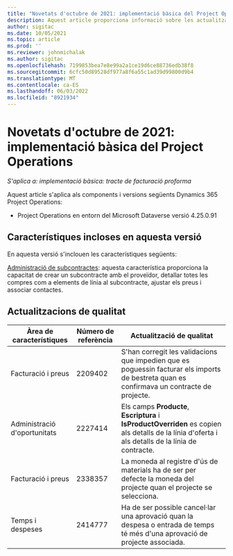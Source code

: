 ```yaml
---
title: "Novetats d'octubre de 2021: implementació bàsica del Project Operations"
description: Aquest article proporciona informació sobre les actualitzacions de qualitat disponibles a la versió d'octubre de 2021 de la implementació lite d'operacions del projecte.
author: sigitac
ms.date: 10/05/2021
ms.topic: article
ms.prod: ''
ms.reviewer: johnmichalak
ms.author: sigitac
ms.openlocfilehash: 7199853bea7e8e99a2a1ce19d6ce88736edb38f8
ms.sourcegitcommit: 6cfc50d89528df977a8f6a55c1ad39d99800d9b4
ms.translationtype: MT
ms.contentlocale: ca-ES
ms.lasthandoff: 06/03/2022
ms.locfileid: "8921934"
---
```

# <a name="whats-new-october-2021---project-operations-lite-deployment"></a>Novetats d'octubre de 2021: implementació bàsica del Project Operations

_S'aplica a: implementació bàsica: tracte de facturació proforma_

Aquest article s'aplica als components i versions següents Dynamics 365 Project Operations:

  - Project Operations en entorn del Microsoft Dataverse versió 4.25.0.91


## <a name="features-included-in-this-release"></a>Característiques incloses en aquesta versió

En aquesta versió s'inclouen les característiques següents:

[Administració de subcontractes](../subcontracting/managing-subcontracts-overview.md): aquesta característica proporciona la capacitat de crear un subcontracte amb el proveïdor, detallar totes les compres com a elements de línia al subcontracte, ajustar els preus i associar contactes.


## <a name="quality-updates"></a>Actualitzacions de qualitat

| **Àrea de característiques** | **Número de referència** | **Actualització de qualitat** |
| --- | --- | --- |
| Facturació i preus | 2209402 | S'han corregit les validacions que impedien que es poguessin facturar els imports de bestreta quan es confirmava un contracte de projecte. |
|   Administració d'oportunitats | 2227414 | Els camps **Producte**, **Escriptura** i **IsProductOverriden** es copien als detalls de la línia d'oferta i als detalls de la línia de contracte. |
| Facturació i preus | 2338357 | La moneda al registre d'ús de materials ha de ser per defecte la moneda del projecte quan el projecte se selecciona. |
| Temps i despeses | 2414777 | Ha de ser possible cancel·lar una aprovació quan la despesa o entrada de temps té més d'una aprovació de projecte associada. |
